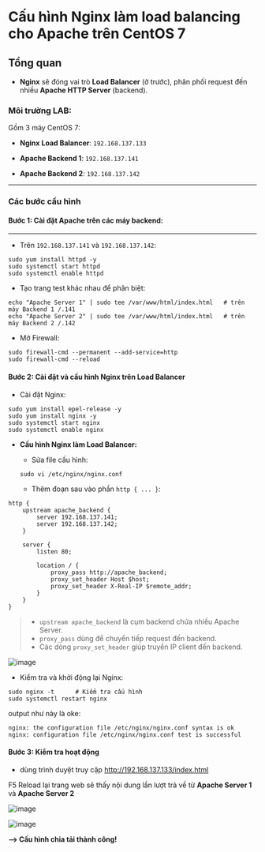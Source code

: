 # Cấu hình Nginx làm load balancing cho Apache trên CentOS 7

## Tổng quan
- **Nginx** sẽ đóng vai trò **Load Balancer** (ở trước), phân phối request đến nhiều **Apache HTTP Server** (backend).

### Môi trường LAB:
Gồm 3 máy CentOS 7:
- **Nginx Load Balancer**: `192.168.137.133`

- **Apache Backend 1**: `192.168.137.141`

- **Apache Backend 2**: `192.168.137.142`

---
### Các bước cấu hình

#### Bước 1: Cài đặt Apache trên các máy backend:
---
- Trên `192.168.137.141` và `192.168.137.142`:

```bash!
sudo yum install httpd -y
sudo systemctl start httpd
sudo systemctl enable httpd
```
- Tạo trang test khác nhau để phân biệt:
```bash!
echo "Apache Server 1" | sudo tee /var/www/html/index.html   # trên máy Backend 1 /.141
echo "Apache Server 2" | sudo tee /var/www/html/index.html   # trên máy Backend 2 /.142
```
- Mở Firewall:
```bash!
sudo firewall-cmd --permanent --add-service=http
sudo firewall-cmd --reload
```

#### Bước 2: Cài đặt và cấu hình Nginx trên Load Balancer

- Cài đặt Nginx:

```bash!
sudo yum install epel-release -y
sudo yum install nginx -y
sudo systemctl start nginx
sudo systemctl enable nginx
```
- **Cấu hình Nginx làm Load Balancer:**

    - Sửa file cấu hình:
  ```bash!
  sudo vi /etc/nginx/nginx.conf
  ```
    - Thêm đoạn sau vào phần `http { ... }`:

```bash!
http {
    upstream apache_backend {
        server 192.168.137.141;
        server 192.168.137.142;
    }

    server {
        listen 80;

        location / {
            proxy_pass http://apache_backend;
            proxy_set_header Host $host;
            proxy_set_header X-Real-IP $remote_addr;
        }
    }
}
```

>- `upstream apache_backend` là cụm backend chứa nhiều Apache Server.
>- `proxy_pass` dùng để chuyển tiếp request đến backend.
>- Các dòng `proxy_set_header` giúp truyền IP client đến backend.


![image](https://github.com/user-attachments/assets/836619e3-1841-457e-8c02-021b17d2ffc7)


- Kiểm tra và khởi động lại Nginx:

```bash!
sudo nginx -t      # Kiểm tra cấu hình
sudo systemctl restart nginx
```
 
 output như này là oke:
 ```bash!
 nginx: the configuration file /etc/nginx/nginx.conf syntax is ok
nginx: configuration file /etc/nginx/nginx.conf test is successful
```
    
    
#### Bước 3: Kiểm tra hoạt động 
- dùng trình duyệt truy cập http://192.168.137.133/index.html  

F5 Reload lại trang web sẽ thấy nội dung lần lượt trả về từ **Apache Server 1** và **Apache Server 2**

![image](https://github.com/user-attachments/assets/5d176438-7b70-4212-b541-247e5c3d8d16)


![image](https://github.com/user-attachments/assets/037ee485-d4e1-417d-a5b1-fcb4ec2ac853)


**--> Cấu hình chia tải thành công!**



